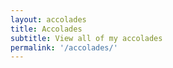 ```yaml
---
layout: accolades
title: Accolades
subtitle: View all of my accolades
permalink: '/accolades/'
---
```

